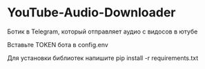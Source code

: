 # YouTube-Audio-Downloader
<p>Ботик в Telegram, который отправляет аудио с видосов в ютубе</p> 
<p>Вставьте TOKEN бота в config.env</p>
<p>Для установки библиотек напишите pip install -r requirements.txt</p>
